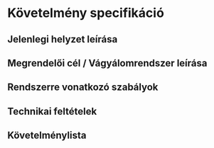 # Követelmény specifikáció
## Jelenlegi helyzet leírása
## Megrendelői cél / Vágyálomrendszer leírása
## Rendszerre vonatkozó szabályok
## Technikai feltételek
## Követelménylista